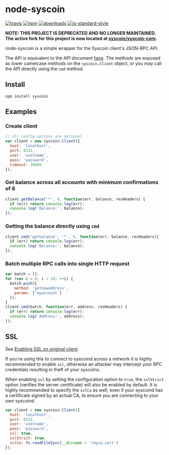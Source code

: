 # node-syscoin
[![travis][travis-image]][travis-url]
[![npm][npm-image]][npm-url]
[![downloads][downloads-image]][downloads-url]
[![js-standard-style][standard-image]][standard-url]

[travis-image]: https://travis-ci.org/syscoin/node-syscoin.svg?branch=syscoin2
[travis-url]: https://travis-ci.org/syscoin/node-syscoin

[npm-image]: https://img.shields.io/npm/v/syscoin.svg?style=flat
[npm-url]: https://npmjs.org/package/syscoin

[downloads-image]: https://img.shields.io/npm/dm/syscoin.svg?style=flat
[downloads-url]: https://npmjs.org/package/syscoin

[standard-image]: https://img.shields.io/badge/code%20style-standard-brightgreen.svg?style=flat
[standard-url]: http://standardjs.com

**NOTE: THIS PROJECT IS DEPRECATED AND NO LONGER MAINTAINED. The active fork for this project is now located at [syscoin/syscoin-core](https://github.com/syscoin/syscoin-core).**

node-syscoin is a simple wrapper for the Syscoin client's JSON-RPC API.

The API is equivalent to the API document [here](https://en.bitcoin.it/wiki/Original_Bitcoin_client/API_Calls_list).
The methods are exposed as lower camelcase methods on the `syscoin.Client`
object, or you may call the API directly using the `cmd` method.

## Install

`npm install syscoin`

## Examples

### Create client
```js
// all config options are optional
var client = new syscoin.Client({
  host: 'localhost',
  port: 8332,
  user: 'username',
  pass: 'password',
  timeout: 30000
});
```

### Get balance across all accounts with minimum confirmations of 6

```js
client.getBalance('*', 6, function(err, balance, resHeaders) {
  if (err) return console.log(err);
  console.log('Balance:', balance);
});
```
### Getting the balance directly using `cmd`

```js
client.cmd('getbalance', '*', 6, function(err, balance, resHeaders){
  if (err) return console.log(err);
  console.log('Balance:', balance);
});
```

### Batch multiple RPC calls into single HTTP request

```js
var batch = [];
for (var i = 0; i < 10; ++i) {
  batch.push({
    method: 'getnewaddress',
    params: ['myaccount']
  });
}
client.cmd(batch, function(err, address, resHeaders) {
  if (err) return console.log(err);
  console.log('Address:', address);
});
```

## SSL
See [Enabling SSL on original client](https://en.bitcoin.it/wiki/Enabling_SSL_on_original_client_daemon).

If you're using this to connect to syscoind across a network it is highly
recommended to enable `ssl`, otherwise an attacker may intercept your RPC credentials
resulting in theft of your syscoins.

When enabling `ssl` by setting the configuration option to `true`, the `sslStrict`
option (verifies the server certificate) will also be enabled by default. It is
highly recommended to specify the `sslCa` as well, even if your syscoind has
a certificate signed by an actual CA, to ensure you are connecting
to your own syscoind.

```js
var client = new syscoin.Client({
  host: 'localhost',
  port: 8332,
  user: 'username',
  pass: 'password',
  ssl: true,
  sslStrict: true,
  sslCa: fs.readFileSync(__dirname + '/myca.cert')
});
```
